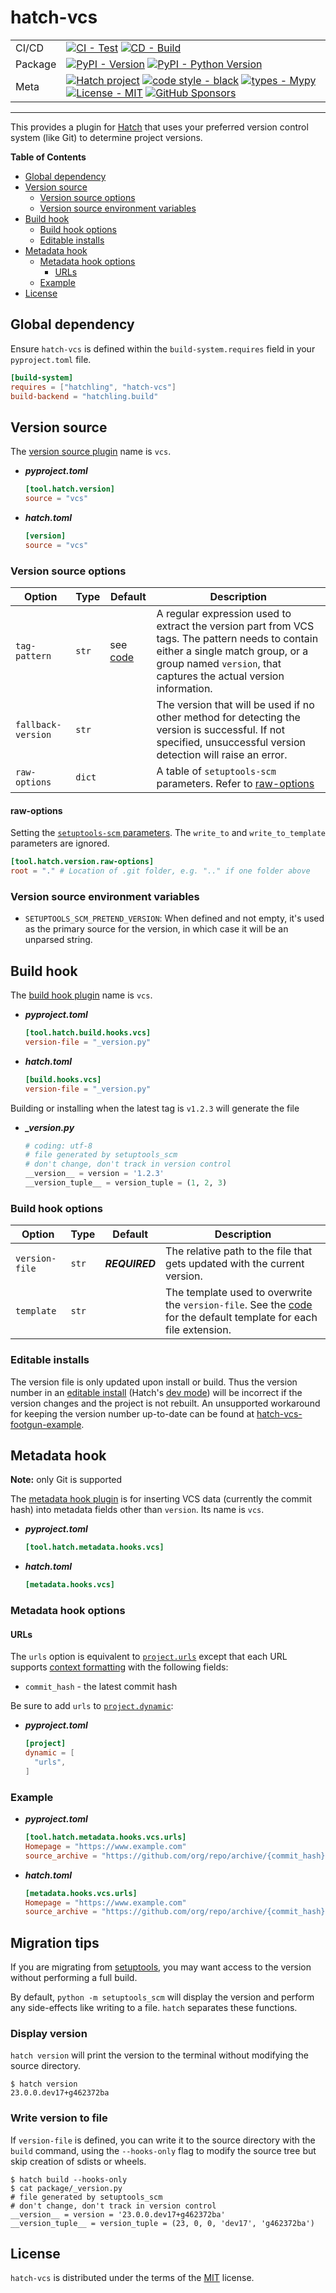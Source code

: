 # hatch-vcs

| | |
| --- | --- |
| CI/CD | [![CI - Test](https://github.com/ofek/hatch-vcs/actions/workflows/test.yml/badge.svg)](https://github.com/ofek/hatch-vcs/actions/workflows/test.yml) [![CD - Build](https://github.com/ofek/hatch-vcs/actions/workflows/build.yml/badge.svg)](https://github.com/ofek/hatch-vcs/actions/workflows/build.yml) |
| Package | [![PyPI - Version](https://img.shields.io/pypi/v/hatch-vcs.svg?logo=pypi&label=PyPI&logoColor=gold)](https://pypi.org/project/hatch-vcs/) [![PyPI - Python Version](https://img.shields.io/pypi/pyversions/hatch-vcs.svg?logo=python&label=Python&logoColor=gold)](https://pypi.org/project/hatch-vcs/) |
| Meta | [![Hatch project](https://img.shields.io/badge/%F0%9F%A5%9A-Hatch-4051b5.svg)](https://github.com/pypa/hatch) [![code style - black](https://img.shields.io/badge/code%20style-black-000000.svg)](https://github.com/psf/black) [![types - Mypy](https://img.shields.io/badge/types-Mypy-blue.svg)](https://github.com/ambv/black) [![License - MIT](https://img.shields.io/badge/license-MIT-9400d3.svg)](https://spdx.org/licenses/) [![GitHub Sponsors](https://img.shields.io/github/sponsors/ofek?logo=GitHub%20Sponsors&style=social)](https://github.com/sponsors/ofek) |

-----

This provides a plugin for [Hatch](https://github.com/pypa/hatch) that uses your preferred version control system (like Git) to determine project versions.

**Table of Contents**

- [Global dependency](#global-dependency)
- [Version source](#version-source)
  - [Version source options](#version-source-options)
  - [Version source environment variables](#version-source-environment-variables)
- [Build hook](#build-hook)
  - [Build hook options](#build-hook-options)
  - [Editable installs](#editable-installs)
- [Metadata hook](#metadata-hook)
  - [Metadata hook options](#metadata-hook-options)
    - [URLs](#urls)
  - [Example](#example)
- [License](#license)

## Global dependency

Ensure `hatch-vcs` is defined within the `build-system.requires` field in your `pyproject.toml` file.

```toml
[build-system]
requires = ["hatchling", "hatch-vcs"]
build-backend = "hatchling.build"
```

## Version source

The [version source plugin](https://hatch.pypa.io/latest/plugins/version-source/reference/) name is `vcs`.

- ***pyproject.toml***

    ```toml
    [tool.hatch.version]
    source = "vcs"
    ```

- ***hatch.toml***

    ```toml
    [version]
    source = "vcs"
    ```

### Version source options

| Option | Type | Default | Description |
| --- | --- | --- | --- |
| `tag-pattern` | `str` | see [code](https://github.com/pypa/setuptools_scm/blob/v6.4.0/src/setuptools_scm/config.py#L13) | A regular expression used to extract the version part from VCS tags. The pattern needs to contain either a single match group, or a group named `version`, that captures the actual version information. |
| `fallback-version` | `str` | | The version that will be used if no other method for detecting the version is successful. If not specified, unsuccessful version detection will raise an error. |
| `raw-options` | `dict` | | A table of `setuptools-scm` parameters. Refer to [raw-options](#raw-options)  |

#### raw-options

Setting the [`setuptools-scm` parameters](https://setuptools-scm.readthedocs.io/en/latest/config/#configuration-parameters). The `write_to` and `write_to_template` parameters are ignored. 
```toml
[tool.hatch.version.raw-options]
root = "." # Location of .git folder, e.g. ".." if one folder above
```

### Version source environment variables

- `SETUPTOOLS_SCM_PRETEND_VERSION`: When defined and not empty, it's used as the primary source for the version, in which case it will be an unparsed string.


## Build hook

The [build hook plugin](https://hatch.pypa.io/latest/plugins/build-hook/reference/) name is `vcs`.

- ***pyproject.toml***

    ```toml
    [tool.hatch.build.hooks.vcs]
    version-file = "_version.py"
    ```

- ***hatch.toml***

    ```toml
    [build.hooks.vcs]
    version-file = "_version.py"
    ```

Building or installing when the latest tag is ``v1.2.3`` will generate the file

- ***_version.py***

    ```python
    # coding: utf-8
    # file generated by setuptools_scm
    # don't change, don't track in version control
    __version__ = version = '1.2.3'
    __version_tuple__ = version_tuple = (1, 2, 3)
    ```

### Build hook options

| Option | Type | Default | Description |
| --- | --- | --- | --- |
| `version-file` | `str` | ***REQUIRED*** | The relative path to the file that gets updated with the current version. |
| `template` | `str` | | The template used to overwrite the `version-file`. See the [code](https://github.com/pypa/setuptools_scm/blob/v6.4.0/src/setuptools_scm/__init__.py#L30-L39) for the default template for each file extension. |

### Editable installs

The version file is only updated upon install or build. Thus the version number in an [editable install](https://pip.pypa.io/en/stable/topics/local-project-installs/#editable-installs) (Hatch's [dev mode](https://hatch.pypa.io/latest/config/build/#dev-mode)) will be incorrect if the version changes and the project is not rebuilt. An unsupported workaround for keeping the version number up-to-date can be found at [hatch-vcs-footgun-example](https://github.com/maresb/hatch-vcs-footgun-example).

## Metadata hook

**Note:** only Git is supported

The [metadata hook plugin](https://hatch.pypa.io/latest/plugins/metadata-hook/reference/) is for inserting VCS data (currently the commit hash) into metadata fields other than `version`. Its name is `vcs`.

- ***pyproject.toml***

    ```toml
    [tool.hatch.metadata.hooks.vcs]
    ```

- ***hatch.toml***

    ```toml
    [metadata.hooks.vcs]
    ```

### Metadata hook options

#### URLs

The `urls` option is equivalent to [`project.urls`](https://hatch.pypa.io/latest/config/metadata/#urls) except that each URL supports [context formatting](https://hatch.pypa.io/latest/config/context/) with the following fields:

- `commit_hash` - the latest commit hash

Be sure to add `urls` to [`project.dynamic`](https://hatch.pypa.io/latest/config/metadata/#dynamic):

- ***pyproject.toml***

    ```toml
    [project]
    dynamic = [
      "urls",
    ]
    ```

### Example

- ***pyproject.toml***

    ```toml
    [tool.hatch.metadata.hooks.vcs.urls]
    Homepage = "https://www.example.com"
    source_archive = "https://github.com/org/repo/archive/{commit_hash}.zip"
    ```

- ***hatch.toml***

    ```toml
    [metadata.hooks.vcs.urls]
    Homepage = "https://www.example.com"
    source_archive = "https://github.com/org/repo/archive/{commit_hash}.zip"
    ```

## Migration tips

If you are migrating from [setuptools](https://setuptools.pypa.io), you may want access to
the version without performing a full build.

By default, `python -m setuptools_scm` will display the version and perform any side-effects
like writing to a file. `hatch` separates these functions.

### Display version

`hatch version` will print the version to the terminal without modifying the source directory.

```console
$ hatch version
23.0.0.dev17+g462372ba
```

### Write version to file

If `version-file` is defined, you can write it to the source directory with the `build` command,
using the `--hooks-only` flag to modify the source tree but skip creation of sdists or wheels.

```console
$ hatch build --hooks-only
$ cat package/_version.py
# file generated by setuptools_scm
# don't change, don't track in version control
__version__ = version = '23.0.0.dev17+g462372ba'
__version_tuple__ = version_tuple = (23, 0, 0, 'dev17', 'g462372ba')
```

## License

`hatch-vcs` is distributed under the terms of the [MIT](https://spdx.org/licenses/MIT.html) license.
